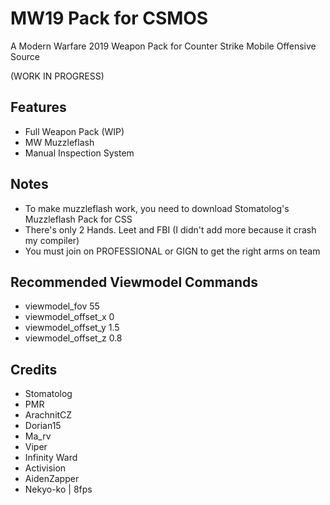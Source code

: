 # MW19 Pack for CSMOS
A Modern Warfare 2019 Weapon Pack for Counter Strike Mobile Offensive Source

(WORK IN PROGRESS)

## Features
- Full Weapon Pack (WIP)
- MW Muzzleflash
- Manual Inspection System

## Notes
- To make muzzleflash work, you need to download Stomatolog's Muzzleflash Pack for CSS
- There's only 2 Hands. Leet and FBI (I didn't add more because it crash my compiler)
- You must join on PROFESSIONAL or GIGN to get the right arms on team

## Recommended Viewmodel Commands
- viewmodel_fov 55
- viewmodel_offset_x 0
- viewmodel_offset_y 1.5
- viewmodel_offset_z 0.8

## Credits
- Stomatolog
- PMR
- ArachnitCZ
- Dorian15
- Ma_rv
- Viper
- Infinity Ward
- Activision 
- AidenZapper
- Nekyo-ko | 8fps
